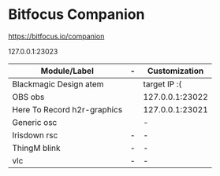 # Bitfocus Companion

https://bitfocus.io/companion

127.0.0.1:23023


| Module/Label | - | Customization |
| - | - | - |
| Blackmagic Design atem |   | target IP :( |
| OBS obs |   | 127.0.0.1:23022 |
| Here To Record h2r-graphics |   | 127.0.0.1:23021 |
| Generic osc |   | - |
| Irisdown rsc | - | - |
| ThingM blink | - | - |
| vlc | - | - |

